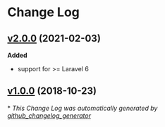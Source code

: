 # Change Log

## [v2.0.0](https://github.com/naoray/laravel-localizer/tree/v2.0.0) (2021-02-03)

**Added**
- support for >= Laravel 6

## [v1.0.0](https://github.com/naoray/laravel-localizer/tree/v1.0.0) (2018-10-23)


\* *This Change Log was automatically generated by [github_changelog_generator](https://github.com/skywinder/Github-Changelog-Generator)*
